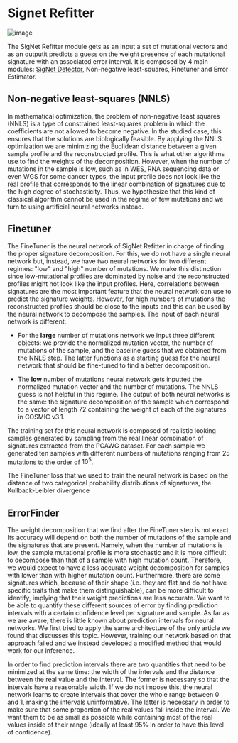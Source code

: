 # Signet Refitter

![image](https://user-images.githubusercontent.com/31748781/192327635-d5001335-1780-4b74-8e01-8b6fb3c95228.png)

The SigNet Refitter module gets as an input a set of mutational vectors and as an outputit predicts a guess on the weight presence of each mutational signature with an associated error interval. It is composed by 4 main modules: [SigNet Detector](documentation/signet_detector), Non-negative least-squares, Finetuner and Error Estimator.

## Non-negative least-squares (NNLS)

In mathematical optimization, the problem of non-negative least squares (NNLS) is a type of constrained least-squares problem in which the coefficients are not allowed to become negative. In the studied case, this ensures that the solutions are biologically feasible.
By applying the NNLS optimization we are minimizing the Euclidean distance between a given sample profile and the reconstructed profile.
This is what other algorithms use to find the weights of the decomposition.
However, when the number of mutations in the sample is low, such as in WES, RNA sequencing data or even WGS for some cancer types, the input profile does not look like the real profile that corresponds to the linear combination of signatures due to the high degree of stochasticity.
Thus, we hypothesize that this kind of classical algorithm cannot be used in the regime of few mutations and we turn to using artificial neural networks instead.

## Finetuner

The FineTuner is the neural network of SigNet Refitter in charge of finding the proper signature decomposition.
For this, we do not have a single neural network but, instead, we have two neural networks for two different regimes: "low" and "high" number of mutations.
We make this distinction since low-mutational profiles are dominated by noise and the reconstructed profiles might not look like the input profiles.
Here, correlations between signatures are the most important feature that the neural network can use to predict the signature weights.
However, for high numbers of mutations the reconstructed profiles should be close to the inputs and this can be used by the neural network to decompose the samples.
The input of each neural network is different:
- For the **large** number of mutations network we input three different objects: we provide the normalized mutation vector, the number of mutations of the sample, and the baseline guess that we obtained from the NNLS step.
The latter functions as a starting guess for the neural network that should be fine-tuned to find a better decomposition.

- The **low** number of mutations neural network gets inputted the normalized mutation vector and the number of mutations.
The NNLS guess is not helpful in this regime.
The output of both neural networks is the same: the signature decomposition of the sample which correspond to a vector of length 72 containing the weight of each of the signatures in COSMIC v3.1. 

The training set for this neural network is composed of realistic looking samples generated by sampling from the real linear combination of signatures extracted from the PCAWG dataset. For each sample we generated ten samples with different numbers of mutations ranging from 25 mutations to the order of $10^5$.

The FineTuner loss that we used to train the neural network is based on the distance of two categorical probability distributions of signatures, the Kullback-Leibler divergence

## ErrorFinder

The weight decomposition that we find after the FineTuner step is not exact. Its accuracy will depend on both the number of mutations of the sample and the signatures that are present. Namely, when the number of mutations is low, the sample mutational profile is more stochastic and it is more difficult to decompose than that of a sample with high mutation count. Therefore, we would expect to have a less accurate weight decomposition for samples with lower than with higher mutation count. Furthermore, there are some signatures which, because of their shape (i.e. they are flat and do not have specific traits that make them distinguishable), can be more difficult to identify, implying that their weight predictions are less accurate.
We want to be able to quantify these different sources of error by finding prediction intervals with a certain confidence level per signature and sample. As far as we are aware, there is little known about prediction intervals for neural networks. We first tried to apply the same architecture of the only article we found that discusses this topic. However, training our network based on that approach failed and we instead developed a modified method that would work for our inference.

In order to find prediction intervals there are two quantities that need to be minimized at the same time: the width of the intervals and the distance between the real value and the interval. The former is necessary so that the intervals have a reasonable width. If we do not impose this, the neural network learns to create intervals that cover the whole range between 0 and 1, making the intervals uninformative. The latter is necessary in order to make sure that some proportion of the real values fall inside the interval. We want them to be as small as possible while containing most of the real values inside of their range (ideally at least 95\% in order to have this level of confidence).
